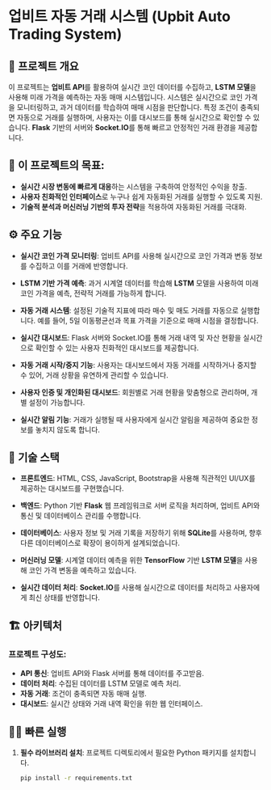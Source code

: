 # 업비트 자동 거래 시스템 (Upbit Auto Trading System)

## 📖 프로젝트 개요
이 프로젝트는 **업비트 API**를 활용하여 실시간 코인 데이터를 수집하고, **LSTM 모델**을 사용해 미래 가격을 예측하는 자동 매매 시스템입니다. 시스템은 실시간으로 코인 가격을 모니터링하고, 과거 데이터를 학습하여 매매 시점을 판단합니다. 특정 조건이 충족되면 자동으로 거래를 실행하며, 사용자는 이를 대시보드를 통해 실시간으로 확인할 수 있습니다. **Flask** 기반의 서버와 **Socket.IO**를 통해 빠르고 안정적인 거래 환경을 제공합니다.

## 🎯 이 프로젝트의 목표:
- **실시간 시장 변동에 빠르게 대응**하는 시스템을 구축하여 안정적인 수익을 창출.
- **사용자 친화적인 인터페이스**로 누구나 쉽게 자동화된 거래를 실행할 수 있도록 지원.
- **기술적 분석과 머신러닝 기반의 투자 전략**을 적용하여 자동화된 거래를 극대화.

## ⚙️ 주요 기능

- **실시간 코인 가격 모니터링**: 업비트 API를 사용해 실시간으로 코인 가격과 변동 정보를 수집하고 이를 거래에 반영합니다.
  
- **LSTM 기반 가격 예측**: 과거 시계열 데이터를 학습해 **LSTM** 모델을 사용하여 미래 코인 가격을 예측, 전략적 거래를 가능하게 합니다.

- **자동 거래 시스템**: 설정된 기술적 지표에 따라 매수 및 매도 거래를 자동으로 실행합니다. 예를 들어, 5일 이동평균선과 목표 가격을 기준으로 매매 시점을 결정합니다.

- **실시간 대시보드**: Flask 서버와 Socket.IO를 통해 거래 내역 및 자산 현황을 실시간으로 확인할 수 있는 사용자 친화적인 대시보드를 제공합니다.

- **자동 거래 시작/중지 기능**: 사용자는 대시보드에서 자동 거래를 시작하거나 중지할 수 있어, 거래 상황을 유연하게 관리할 수 있습니다.

- **사용자 인증 및 개인화된 대시보드**: 회원별로 거래 현황을 맞춤형으로 관리하며, 개별 설정이 가능합니다.

- **실시간 알림 기능**: 거래가 실행될 때 사용자에게 실시간 알림을 제공하여 중요한 정보를 놓치지 않도록 합니다.

## 🧠 기술 스택

- **프론트엔드**: HTML, CSS, JavaScript, Bootstrap을 사용해 직관적인 UI/UX를 제공하는 대시보드를 구현했습니다.
  
- **백엔드**: Python 기반 **Flask** 웹 프레임워크로 서버 로직을 처리하며, 업비트 API와 통신 및 데이터베이스 관리를 수행합니다.

- **데이터베이스**: 사용자 정보 및 거래 기록을 저장하기 위해 **SQLite**를 사용하며, 향후 다른 데이터베이스로 확장이 용이하게 설계되었습니다.

- **머신러닝 모델**: 시계열 데이터 예측을 위한 **TensorFlow** 기반 **LSTM 모델**을 사용해 코인 가격 변동을 예측하고 있습니다.

- **실시간 데이터 처리**: **Socket.IO**를 사용해 실시간으로 데이터를 처리하고 사용자에게 최신 상태를 반영합니다.

## 🏗️ 아키텍처

### 프로젝트 구성도:
- **API 통신**: 업비트 API와 Flask 서버를 통해 데이터를 주고받음.
- **데이터 처리**: 수집된 데이터를 LSTM 모델로 예측 처리.
- **자동 거래**: 조건이 충족되면 자동 매매 실행.
- **대시보드**: 실시간 상태와 거래 내역 확인을 위한 웹 인터페이스.

## 🏃‍♂️ 빠른 실행

1. **필수 라이브러리 설치**:
   프로젝트 디렉토리에서 필요한 Python 패키지를 설치합니다.

   ```bash
   pip install -r requirements.txt
